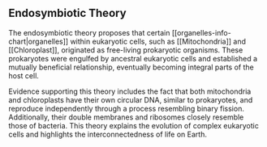 ## Endosymbiotic Theory  
The endosymbiotic theory proposes that certain [[organelles-info-chart|organelles]] within eukaryotic cells, such as [[Mitochondria]] and [[Chloroplast]], originated as free-living prokaryotic organisms. These prokaryotes were engulfed by ancestral eukaryotic cells and established a mutually beneficial relationship, eventually becoming integral parts of the host cell.  

Evidence supporting this theory includes the fact that both mitochondria and chloroplasts have their own circular DNA, similar to prokaryotes, and reproduce independently through a process resembling binary fission. Additionally, their double membranes and ribosomes closely resemble those of bacteria. This theory explains the evolution of complex eukaryotic cells and highlights the interconnectedness of life on Earth.  
